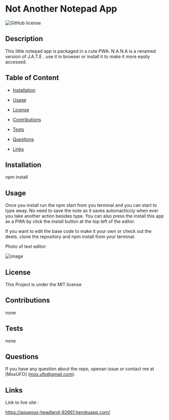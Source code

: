 
# Not Another Notepad App
![GitHub license](https://img.shields.io/badge/license-MIT-blue.svg)

## Description

This little notepad app is packaged in a cute PWA. N.A.N.A is a renamed version of J.A.T.E . use it in browser or install it to make it more easily accessed. 

## Table of Content

* [Installation](#installation)

* [Usage](#usage)

* [License](#license)

* [Contributions](#contributions)

* [Tests](#tests)

* [Questions](#questions)

* [Links](#links)

## Installation

npm install

## Usage

Once you install run the npm start from you terminal and you can start to type away. No need to save the note  as it saves automacticcly when ever you take another action besides type. 
You can also press the install this app as a PWA by click the install button at the top left of the editor. 

If you want to edit the base code to make it your own or check out the deets. clone the repository and npm install from your terminal.

Photo of text editor:

![image](https://github.com/MoxUFO/Not_another_notepad_app/assets/121896793/95687874-57ec-4e6f-9011-33f35618dc1a)




## License

This Project is under the MIT license

## Contributions

none

## Tests


none 

## Questions

If you have any question about the repo, openan issue or contact me at [MoxUFO] (mox.ufo@gmail.com).

## Links

Link to live site :

https://aqueous-headland-92661.herokuapp.com/

